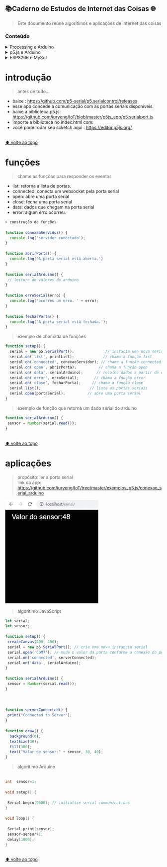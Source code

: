 
## 📚Caderno de Estudos de Internet das Coisas 🌐

> Este documento reúne algorítimos e aplicações de internet das coisas


### Conteúdo

<details>
<summary>Processing e Arduino</summary>
 
* [`introdução`](#introdução)



</details>
 
<details>
<summary>p5.js e Arduino</summary>
 
* [`introdução`](#introdução)
* [`funções`](#funções)
* [`aplicações`](#aplicações)


</details>

 
<details>
<summary>ESP8266 e MySql</summary>
 
* [`introdução`](#introdução)
* [`exemplos`](#exemplos)


</details>

# introdução
> antes de tudo...

- baixe : https://github.com/p5-serial/p5.serialcontrol/releases
- esse app concede a comunicação com as portas seriais disponíveis.
- baixe a biblioteca p5.js: https://github.com/iuryeng/IoT/blob/master/p5js_app/p5.serialport.js
- importe a biblioteca no index.html com: <script src="p5.serialport.js"></script>
- você pode rodar seu scketch aqui : https://editor.p5js.org/

<br>[⬆ volte ao topo](#conteúdo)

# funções 
> chame as funções para responder os eventos

- list: retorna a lista de portas.       
- connected: conecta um websocket pela porta serial
- open: abre uma porta serial
- close: fecha uma porta serial
- data: dados que chegam na porta serial
- error: algum erro ocorreu.

```js
> construção de funções

function conexaoServidor() {
  console.log('servidor conectado');
}
 
function abrirPorta() {
  console.log('A porta serial está aberta.')
}
 
function serialArduino() {
 // leitura de valores do arduino
}
 
function erroSerial(erro) {
  console.log('ocorreu um erro. ' + erro);
}
 
function fecharPorta() {
  console.log('A porta serial está fechada.');
}

```

> exemplo de chamada de funções 
```js
function setup() {
  serial = new p5.SerialPort();              // instacia uma nova serial port
  serial.on('list', printList);             // chama a função list
  serial.on('connected', conexaoServidor); // chama a função connected
  serial.on('open', abrirPorta);          // chama a função open
  serial.on('data', serialArduino);      // recolhe dados a partir de eventos na serial
  serial.on('error', erroSerial);       // chama a função error
  serial.on('close', fecharPorta);     // chama a função close 
  serial.list();                      // lista as portas seriais
  serial.open(portaSerial);          // abre uma porta serial
}
```
> exemplo de função que retorna um dado serial do arduino
```js 
function serialArduino() {
 sensor = Number(serial.read());
}
```
<br>[⬆ volte ao topo](#conteúdo)


# aplicações
 
> propósito: ler a porta serial   
> link da app: https://github.com/iuryeng/IoT/tree/master/exemplos_p5.js/conexao_serial_arduino


![](gif_sensor.gif)

>algorítimo JavaScript
```js
let serial;
let sensor;

function setup() {  
 createCanvas(400, 400);
 serial = new p5.SerialPort(); // cria uma nova instancia serial
 serial.open('COM7'); // mude o valor da porta conforme a conexão do porta serial e o arduino
 serial.on('connected', serverConnected);
 serial.on('data', serialArduino);   
}

function serialArduino() {
 sensor = Number(serial.read());
}



function serverConnected() {
 print("Connected to Server");
}

function draw() {
  background(0);
  textSize(30);
  fill(300);
  text("Valor do sensor:" + sensor, 30, 40);
}
```
> algorítimo Arduino
```c

int  sensor=1;

void setup() {

 Serial.begin(9600); // initialize serial communications
}
 
void loop() {

 Serial.print(sensor); 
 sensor=sensor+1;
 delay(1000);                                            
}
```
</details>

<br>[⬆ volte ao topo](#conteúdo)
